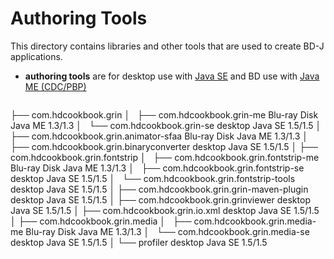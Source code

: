 # Authoring Tools

This directory contains libraries and other tools that are
used to create BD-J applications.

* **authoring tools** are for desktop use with [Java SE](http://www.oracle.com/technetwork/java/javase/) and BD use with [Java ME (CDC/PBP)](http://www.oracle.com/technetwork/java/javame/java-me-overview-402920.html)
    <pre>
├── com.hdcookbook.grin
│   ├── com.hdcookbook.grin-me               Blu-ray Disk   Java ME   1.3/1.3
│   └── com.hdcookbook.grin-se               desktop        Java SE   1.5/1.5
│
├── com.hdcookbook.grin.animator-sfaa        Blu-ray Disk   Java ME   1.3/1.3
│
├── com.hdcookbook.grin.binaryconverter      desktop        Java SE   1.5/1.5
│
├── com.hdcookbook.grin.fontstrip
│   ├── com.hdcookbook.grin.fontstrip-me     Blu-ray Disk   Java ME   1.3/1.3
│   ├── com.hdcookbook.grin.fontstrip-se     desktop        Java SE   1.5/1.5
│   └── com.hdcookbook.grin.fontstrip-tools  desktop        Java SE   1.5/1.5
│
├── com.hdcookbook.grin.grin-maven-plugin    desktop        Java SE   1.5/1.5
│
├── com.hdcookbook.grin.grinviewer           desktop        Java SE   1.5/1.5
│
├── com.hdcookbook.grin.io.xml               desktop        Java SE   1.5/1.5
│
├── com.hdcookbook.grin.media
│   ├── com.hdcookbook.grin.media-me         Blu-ray Disk   Java ME   1.3/1.3
│   └── com.hdcookbook.grin.media-se         desktop        Java SE   1.5/1.5
│
└── profiler                                 desktop        Java SE   1.5/1.5
</pre>
